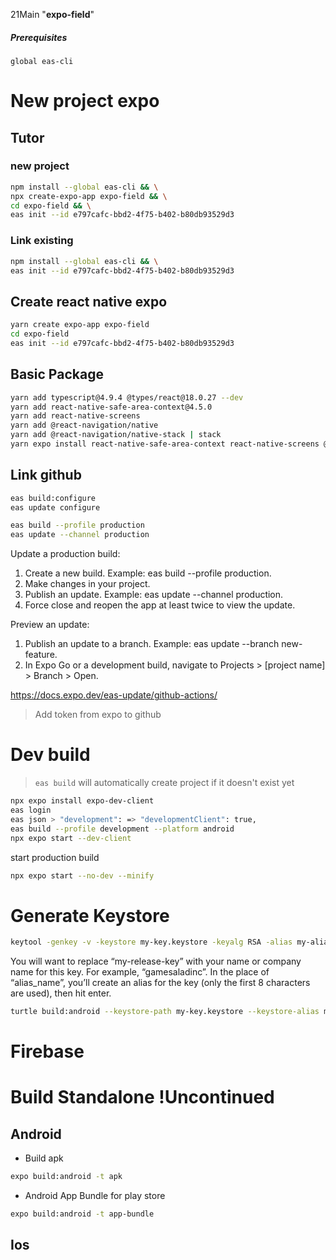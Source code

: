 21Main "**expo-field**"
##### Prerequisites
`global eas-cli`


# New project expo
## Tutor
### new project
```sh
npm install --global eas-cli && \
npx create-expo-app expo-field && \
cd expo-field && \
eas init --id e797cafc-bbd2-4f75-b402-b80db93529d3
```
### Link existing
```sh
npm install --global eas-cli && \
eas init --id e797cafc-bbd2-4f75-b402-b80db93529d3
```
## Create react native expo
```sh
yarn create expo-app expo-field
cd expo-field
eas init --id e797cafc-bbd2-4f75-b402-b80db93529d3
```
## Basic Package
```sh
yarn add typescript@4.9.4 @types/react@18.0.27 --dev
yarn add react-native-safe-area-context@4.5.0
yarn add react-native-screens
yarn add @react-navigation/native
yarn add @react-navigation/native-stack | stack
yarn expo install react-native-safe-area-context react-native-screens @react-navigation/native @react-navigation/native-stack
```
## Link github
```sh
eas build:configure
eas update configure

eas build --profile production
eas update --channel production
```
Update a production build:
1. Create a new build. Example: eas build --profile production.
2. Make changes in your project.
3. Publish an update. Example: eas update --channel production.
4. Force close and reopen the app at least twice to view the update.

Preview an update:
1. Publish an update to a branch. Example: eas update --branch new-feature.
2. In Expo Go or a development build, navigate to Projects > [project name] > Branch > Open.

https://docs.expo.dev/eas-update/github-actions/
>Add token from expo to github


# Dev build
> `eas build` will automatically create project if it doesn't exist yet
```sh
npx expo install expo-dev-client
eas login
eas json > "development": => "developmentClient": true,
eas build --profile development --platform android
npx expo start --dev-client
```
start production build
```sh
npx expo start --no-dev --minify
```

# Generate Keystore
```sh
keytool -genkey -v -keystore my-key.keystore -keyalg RSA -alias my-alias -sigalg SHA1withRSA -keysize 2048 -validity 10000
```
You will want to replace “my-release-key” with your name or company name for this key. For example, “gamesaladinc”. In the place of “alias_name”, you’ll create an alias for the key (only the first 8 characters are used), then hit enter.

```sh
turtle build:android --keystore-path my-key.keystore --keystore-alias my-alias
```

# Firebase

# Build Standalone !Uncontinued
## Android
- Build apk
```sh
expo build:android -t apk
```
- Android App Bundle for play store
```sh
expo build:android -t app-bundle
```
## Ios
```sh

```